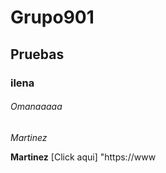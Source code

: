 # Grupo901
## Pruebas
### ilena 
###### Omanaaaaa
*Martinez*

**Martinez**
[Click aqui] "https://www

